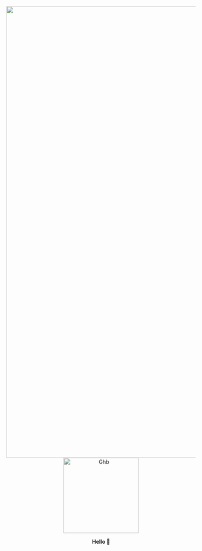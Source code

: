 <div align="center">
    <img src="https://github.com/user-attachments/assets/038ba1a8-9177-4889-9ea5-356e2aeae7fb" width="1200" alt="Ghb">
</div> 

<div align="center">
    <img src="https://github.com/user-attachments/assets/8af7998e-1b46-45aa-b273-4e7695681592" width="200" alt="Ghb">
</div> 

<p align="center">
   <b> Hello 👋 </b>
</p>  





<!--
**Nami-can/Nami-can** is a ✨ _special_ ✨ repository because its `README.md` (this file) appears on your GitHub profile.

Here are some ideas to get you started:

- 🔭 I’m currently working on ...
- 🌱 I’m currently learning ...
- 👯 I’m looking to collaborate on ...
- 🤔 I’m looking for help with ...
- 💬 Ask me about ...
- 📫 How to reach me: ...
- 😄 Pronouns: ...
- ⚡ Fun fact: ...
-->
